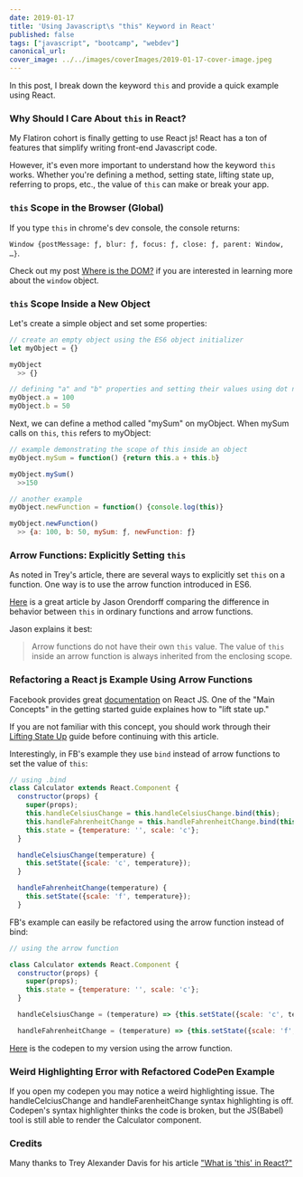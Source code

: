 ```yaml
---
date: 2019-01-17
title: 'Using Javascript\s "this" Keyword in React'
published: false
tags: ["javascript", "bootcamp", "webdev"]
canonical_url:
cover_image: ../../images/coverImages/2019-01-17-cover-image.jpeg
---
```


In this post, I break down the keyword `this` and provide a quick example using React.

### Why Should I Care About `this` in React?

My Flatiron cohort is finally getting to use React js! React has a ton of features that simplify writing front-end Javascript code.

However, it's even more important to understand how the keyword `this` works. Whether you're defining a method, setting state, lifting state up, referring to props, etc., the value of `this` can make or break your app.

### `this` Scope in the Browser (Global)

If you type `this` in chrome's dev console, the console returns:

`Window {postMessage: ƒ, blur: ƒ, focus: ƒ, close: ƒ, parent: Window, …}`.

Check out my post [Where is the DOM?](http://edezekiel.com/blogs/12_13_2018.html) if you are interested in learning more about the `window` object.

### `this` Scope Inside a New Object

Let's create a simple object and set some properties:

```javascript
// create an empty object using the ES6 object initializer
let myObject = {}

myObject
  >> {}

// defining "a" and "b" properties and setting their values using dot notation
myObject.a = 100
myObject.b = 50
```

Next, we can define a method called "mySum" on myObject. When mySum calls on `this`, `this` refers to myObject:

```javascript
// example demonstrating the scope of this inside an object
myObject.mySum = function() {return this.a + this.b}

myObject.mySum()
  >>150

// another example
myObject.newFunction = function() {console.log(this)}

myObject.newFunction()
  >> {a: 100, b: 50, mySum: ƒ, newFunction: ƒ}
```

### Arrow Functions: Explicitly Setting `this`

As noted in Trey's article, there are several ways to explicitly set `this` on a function. One way is to use the arrow function introduced in ES6.

[Here](https://hacks.mozilla.org/2015/06/es6-in-depth-arrow-functions/) is a great article by Jason Orendorff comparing the difference in behavior between `this` in ordinary functions and arrow functions.

Jason explains it best:

> Arrow functions do not have their own `this` value. The value of `this` inside an arrow function is always inherited from the enclosing scope.

### Refactoring a React js Example Using Arrow Functions

Facebook provides great [documentation](https://reactjs.org/docs/getting-started.html) on React JS. One of the "Main Concepts" in the getting started guide explaines how to "lift state up."

If you are not familiar with this concept, you should work through their [Lifting State Up](https://reactjs.org/docs/lifting-state-up.html) guide before continuing with this article.

Interestingly, in FB's example they use `bind` instead of arrow functions to set the value of `this`:

```javascript
// using .bind
class Calculator extends React.Component {
  constructor(props) {
    super(props);
    this.handleCelsiusChange = this.handleCelsiusChange.bind(this);
    this.handleFahrenheitChange = this.handleFahrenheitChange.bind(this);
    this.state = {temperature: '', scale: 'c'};
  }

  handleCelsiusChange(temperature) {
    this.setState({scale: 'c', temperature});
  }

  handleFahrenheitChange(temperature) {
    this.setState({scale: 'f', temperature});
  }
```

FB's example can easily be refactored using the arrow function instead of bind:

```javascript
// using the arrow function

class Calculator extends React.Component {
  constructor(props) {
    super(props);
    this.state = {temperature: '', scale: 'c'};
  }

  handleCelsiusChange = (temperature) => {this.setState({scale: 'c', temperature});}

  handleFahrenheitChange = (temperature) => {this.setState({scale: 'f', temperature});}
```

[Here](https://codepen.io/edezekiel/pen/GPaOMr) is the codepen to my version using the arrow function.

### Weird Highlighting Error with Refactored CodePen Example

If you open my codepen you may notice a weird highlighting issue. The handleCelciusChange and handleFarenheitChange syntax highlighting is off. Codepen's syntax highlighter thinks the code is broken, but the JS(Babel) tool is still able to render the Calculator component.

### Credits

Many thanks to Trey Alexander Davis for his article ["What is 'this' in React?"](https://medium.com/byte-sized-react/what-is-this-in-react-25c62c31480)
